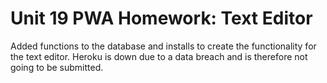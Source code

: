 # Unit 19 PWA Homework: Text Editor

Added functions to the database and installs to create the functionality for the text editor. Heroku is down due to a data breach and is therefore not going to be submitted.